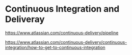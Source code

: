 # Continuous Integration and Deliveray



https://www.atlassian.com/continuous-delivery/pipeline

https://www.atlassian.com/continuous-delivery/continuous-integration/how-to-get-to-continuous-integration